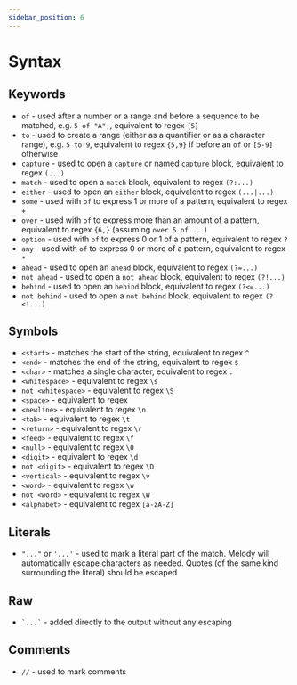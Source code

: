 ```yaml
---
sidebar_position: 6
---
```


# Syntax

## Keywords

- `of` - used after a number or a range and before a sequence to be matched, e.g. `5 of "A";`, equivalent to regex `{5}`
- `to` - used to create a range (either as a quantifier or as a character range), e.g. `5 to 9`, equivalent to regex `{5,9}` if before an `of` or `[5-9]` otherwise
- `capture` - used to open a `capture` or named `capture` block, equivalent to regex `(...)`
- `match` - used to open a `match` block, equivalent to regex `(?:...)`
- `either` - used to open an `either` block, equivalent to regex `(...|...)`
- `some` - used with `of` to express 1 or more of a pattern, equivalent to regex `+`
- `over` - used with `of` to express more than an amount of a pattern, equivalent to regex `{6,}` (assuming `over 5 of ...`)
- `option` - used with `of` to express 0 or 1 of a pattern, equivalent to regex `?`
- `any` - used with `of` to express 0 or more of a pattern, equivalent to regex `*`
- `ahead` - used to open an `ahead` block, equivalent to regex `(?=...)`
- `not ahead` - used to open a `not ahead` block, equivalent to regex `(?!...)`
- `behind` - used to open an `behind` block, equivalent to regex `(?<=...)`
- `not behind` - used to open a `not behind` block, equivalent to regex `(?<!...)`

## Symbols

- `<start>` - matches the start of the string, equivalent to regex `^`
- `<end>` - matches the end of the string, equivalent to regex `$`
- `<char>` - matches a single character, equivalent to regex `.`
- `<whitespace>` - equivalent to regex `\s`
- `not <whitespace>` - equivalent to regex `\S`
- `<space>` - equivalent to regex ` `
- `<newline>` - equivalent to regex `\n`
- `<tab>` - equivalent to regex `\t`
- `<return>` - equivalent to regex `\r`
- `<feed>` - equivalent to regex `\f`
- `<null>` - equivalent to regex `\0`
- `<digit>` - equivalent to regex `\d`
- `not <digit>` - equivalent to regex `\D`
- `<vertical>` - equivalent to regex `\v`
- `<word>` - equivalent to regex `\w`
- `not <word>` - equivalent to regex `\W`
- `<alphabet>` - equivalent to regex `[a-zA-Z]`

## Literals

- `"..."` or `'...'` - used to mark a literal part of the match. Melody will automatically escape characters as needed. Quotes (of the same kind surrounding the literal) should be escaped

## Raw

- <code>\`...\`</code> - added directly to the output without any escaping

## Comments

- `//` - used to mark comments
